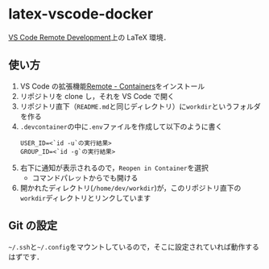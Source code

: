 # latex-vscode-docker

[VS Code Remote Development](https://code.visualstudio.com/docs/remote/remote-overview)上の LaTeX 環境．

## 使い方

1. VS Code の拡張機能[Remote - Containers](https://marketplace.visualstudio.com/items?itemName=ms-vscode-remote.remote-containers)をインストール
1. リポジトリを clone し，それを VS Code で開く
1. リポジトリ直下（`README.md`と同じディレクトリ）に`workdir`というフォルダを作る
1. `.devcontainer`の中に`.env`ファイルを作成して以下のように書く
    ```
    USER_ID=<`id -u`の実行結果>
    GROUP_ID=<`id -g`の実行結果>
    ```
1. 右下に通知が表示されるので，`Reopen in Container`を選択
   - コマンドパレットからでも開ける
1. 開かれたディレクトリ(`/home/dev/workdir`)が，このリポジトリ直下の`workdir`ディレクトリとリンクしています

## Git の設定

`~/.ssh`と`~/.config`をマウントしているので，そこに設定されていれば動作するはずです．
